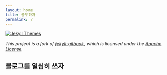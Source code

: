 ```yaml
---
layout: home
title: 공부하자
permalink: /
---
```


[![Jekyll Themes](https://img.shields.io/badge/featured%20on-JekyllThemes-red.svg)](https://jekyll-themes.com/jekyll-gitbook/)

_This project is a fork of [jekyll-gitbook](https://github.com/sighingnow/jekyll-gitbook), which is licensed under the [Apache License](http://www.apache.org/licenses/)._

## 블로그를 열심히 쓰자
